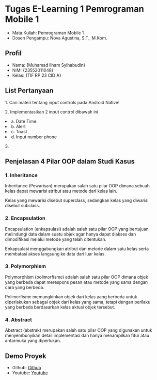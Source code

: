 
# Tugas E-Learning 1 Pemrograman Mobile 1
<ul>
  <li>Mata Kuliah: Pemrograman Mobile 1</li>
  <li>Dosen Pengampu: Nova Agustina, S.T., M.Kom.</li>
</ul>

## Profil
<ul>
  <li>Nama: {Muhamad Ilham Syihabudin}</li>
  <li>NIM: {23552011048}</li>
  <li>Kelas: {TIF RP 23 CID A}</li>
</ul>

## List Pertanyaan
<p>1. Cari materi tentang input controls pada Android Native!</p>
<p>2. Implementasikan 2 input control dibawah ini
<li>a. Date Time</li>
<li>b. Alert</li>
<li>c. Toast</li>
<li>d. Input number phone</li></p>
<p>3.</p>

## Penjelasan 4 Pilar OOP dalam Studi Kasus

### 1. Inheritance
<p>Inheritance (Pewarisan) merupakan salah satu pilar OOP dimana sebuah kelas dapat mewarisi atribut atau metode dari kelas lain.</p>
<p>Kelas yang mewarisi disebut superclass, sedangkan kelas yang diwarisi disebut subclass.</p>


### 2. Encapsulation
<p>Encapsulation (enkapsulasi) adalah salah satu pilar OOP yang bertujuan melindungi data dalam suatu objek agar hanya dapat diakses dan dimodifikasi melalui metode yang telah ditentukan.</p>
<p>Enkapsulasi menggabungkan atribut dan metode dalam satu kelas serta membatasi akses langsung ke data dari luar kelas.</p>


### 3. Polymorphism
<p>Polymorphism (polimorfisme) adalah salah satu pilar OOP dimana objek yang berbeda dapat merespons pesan atau metode yang sama dengan cara yang berbeda.</p>
<p>Polimorfisme memungkinkan objek dari kelas yang berbeda untuk diperlakukan sebagai objek dari kelas yang sama, tetapi dengan perilaku yang berbeda berdasarkan kelas aktual objek tersebut.</p>

### 4. Abstract
<p>Abstract (abstrak) merupakan salah satu pilar OOP yang digunakan untuk menyembunyikan detail implementasi dan hanya menampilkan fitur atau antarmuka yang diperlukan.</p>

## Demo Proyek
<ul>
  <li>Github: <a href="https://github.com/syihaab07/UTS_PBO1_TIFRP223B_23552011048">Github</a></li>
  <li>Youtube: <a href="https://youtu.be/kqBRxXFFR7g">Youtube</a></li>
</ul>
